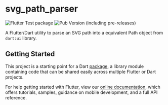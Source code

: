 # svg_path_parser
![Flutter Test package](https://github.com/masterashu/svg_path_parser/workflows/Flutter%20Test%20package/badge.svg)
![Pub Version (including pre-releases)](https://img.shields.io/pub/v/svg_path_parser?include_prereleases)

A Flutter/Dart utility to parse an SVG path into a equivalent Path object from `dart:ui` library.

## Getting Started

This project is a starting point for a Dart
[package](https://flutter.dev/developing-packages/),
a library module containing code that can be shared easily across
multiple Flutter or Dart projects.

For help getting started with Flutter, view our 
[online documentation](https://flutter.dev/docs), which offers tutorials, 
samples, guidance on mobile development, and a full API reference.

